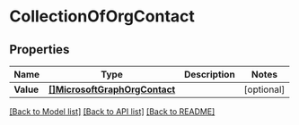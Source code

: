 # CollectionOfOrgContact

## Properties

Name | Type | Description | Notes
------------ | ------------- | ------------- | -------------
**Value** | [**[]MicrosoftGraphOrgContact**](microsoft.graph.orgContact.md) |  | [optional] 

[[Back to Model list]](../README.md#documentation-for-models) [[Back to API list]](../README.md#documentation-for-api-endpoints) [[Back to README]](../README.md)


